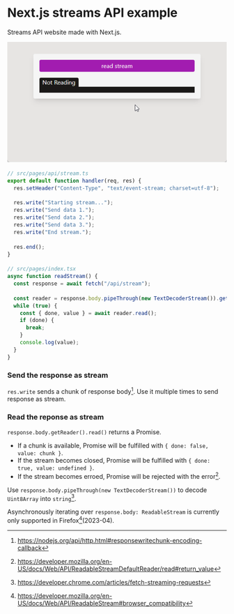 # Next.js streams API example

Streams API website made with Next.js.

![Streaming API preview](./public/screenshot.gif)

```typescript
// src/pages/api/stream.ts
export default function handler(req, res) {
  res.setHeader("Content-Type", "text/event-stream; charset=utf-8");

  res.write("Starting stream...");
  res.write("Send data 1.");
  res.write("Send data 2.");
  res.write("Send data 3.");
  res.write("End stream.");

  res.end();
}

// src/pages/index.tsx
async function readStream() {
  const response = await fetch("/api/stream");

  const reader = response.body.pipeThrough(new TextDecoderStream()).getReader();
  while (true) {
    const { done, value } = await reader.read();
    if (done) {
      break;
    }
    console.log(value);
  }
}
```

### Send the response as stream

`res.write` sends a chunk of response body[^1]. Use it multiple times to send response as stream.

### Read the reponse as stream

`response.body.getReader().read()` returns a Promise.

- If a chunk is available, Promise will be fulfilled with `{ done: false, value: chunk }`.
- If the stream becomes closed, Promise will be fulfilled with `{ done: true, value: undefined }`.
- If the stream becomes erroed, Promise will be rejected with the error[^2].

Use `response.body.pipeThrough(new TextDecoderStream())` to decode `Uint8Array` into `string`[^3].

Asynchronously iterating over `response.body: ReadableStream` is currently only supported in Firefox[^4](2023-04).

[^1]: https://nodejs.org/api/http.html#responsewritechunk-encoding-callback
[^2]: https://developer.mozilla.org/en-US/docs/Web/API/ReadableStreamDefaultReader/read#return_value
[^3]: https://developer.chrome.com/articles/fetch-streaming-requests
[^4]: https://developer.mozilla.org/en-US/docs/Web/API/ReadableStream#browser_compatibility
